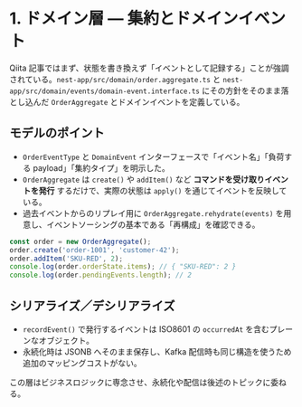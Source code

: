 # 1. ドメイン層 — 集約とドメインイベント

Qiita 記事ではまず、状態を書き換えず「イベントとして記録する」ことが強調されている。`nest-app/src/domain/order.aggregate.ts` と `nest-app/src/domain/events/domain-event.interface.ts` にその方針をそのまま落とし込んだ `OrderAggregate` とドメインイベントを定義している。

## モデルのポイント

- `OrderEventType` と `DomainEvent` インターフェースで「イベント名」「負荷する payload」「集約タイプ」を明示した。
- `OrderAggregate` は `create()` や `addItem()` など **コマンドを受け取りイベントを発行** するだけで、実際の状態は `apply()` を通じてイベントを反映している。
- 過去イベントからのリプレイ用に `OrderAggregate.rehydrate(events)` を用意し、イベントソーシングの基本である「再構成」を確認できる。

```ts
const order = new OrderAggregate();
order.create('order-1001', 'customer-42');
order.addItem('SKU-RED', 2);
console.log(order.orderState.items); // { "SKU-RED": 2 }
console.log(order.pendingEvents.length); // 2
```

## シリアライズ／デシリアライズ

- `recordEvent()` で発行するイベントは ISO8601 の `occurredAt` を含むプレーンなオブジェクト。
- 永続化時は JSONB へそのまま保存し、Kafka 配信時も同じ構造を使うため追加のマッピングコストがない。

この層はビジネスロジックに専念させ、永続化や配信は後述のトピックに委ねる。
